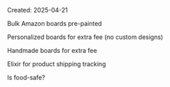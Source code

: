 Created: 2025-04-21

Bulk Amazon boards pre-painted

Personalized boards for extra fee (no custom designs)

Handmade boards for extra fee

Elixir for product shipping tracking

Is food-safe?

